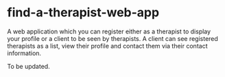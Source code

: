 # find-a-therapist-web-app

A web application which you can register either as a therapist to display your profile or a client to be seen by therapists. A client can see registered therapists as a list, view their profile and contact them via their contact information.

To be updated.
